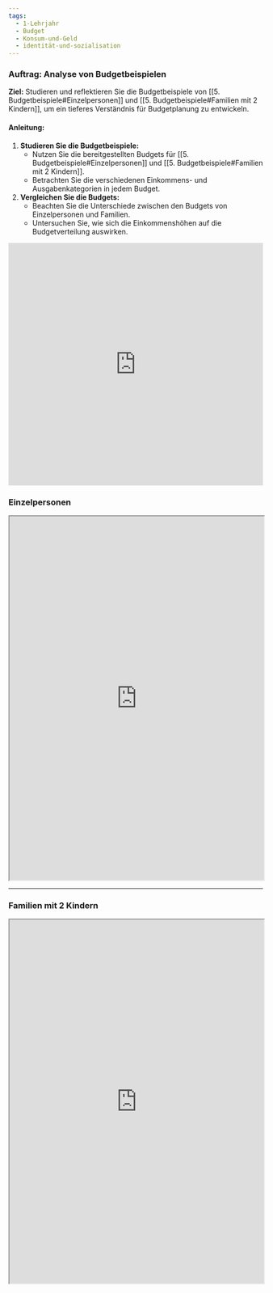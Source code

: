 ```yaml
---
tags:
  - 1-Lehrjahr
  - Budget
  - Konsum-und-Geld
  - identität-und-sozialisation
---
```

### Auftrag: Analyse von Budgetbeispielen

**Ziel:** Studieren und reflektieren Sie die Budgetbeispiele von [[5. Budgetbeispiele#Einzelpersonen]] und [[5. Budgetbeispiele#Familien mit 2 Kindern]], um ein tieferes Verständnis für Budgetplanung zu entwickeln.

#### Anleitung:

1. **Studieren Sie die Budgetbeispiele:**
    - Nutzen Sie die bereitgestellten Budgets für [[5. Budgetbeispiele#Einzelpersonen]] und [[5. Budgetbeispiele#Familien mit 2 Kindern]].
    - Betrachten Sie die verschiedenen Einkommens- und Ausgabenkategorien in jedem Budget.
2. **Vergleichen Sie die Budgets:**
     - Beachten Sie die Unterschiede zwischen den Budgets von Einzelpersonen und Familien.
    - Untersuchen Sie, wie sich die Einkommenshöhen auf die Budgetverteilung auswirken.

<iframe width="100%" height="480px" src="https://forms.microsoft.com/Pages/ResponsePage.aspx?id=3JD3sB8inkC07KJqJT_b3gzhkYlYD0VIpERRWTmitHRUM1c1Sk82VzhXVzlKSUNGVEYxNU9OV0I0RSQlQCNjPTEu&embed=true" frameborder="0" marginwidth="0" marginheight="0" style="border: none; max-width:100%; max-height:100vh" allowfullscreen webkitallowfullscreen mozallowfullscreen msallowfullscreen> </iframe>


### Einzelpersonen
<iframe src="https://drive.google.com/file/d/16UfzjLPiJtQPju-9qGiUm84VIwr3rgjA/preview" width="100%" height="720" allow="autoplay"></iframe>

---
### Familien mit 2 Kindern
<iframe src="https://drive.google.com/file/d/16TdiOSYOQXN2A3mTp38eF_xwHwApaI_9/preview" width="100%" height="720" allow="autoplay"></iframe>
